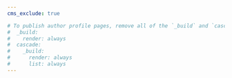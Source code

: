 ```yaml
---
cms_exclude: true

# To publish author profile pages, remove all of the `_build` and `cascade` settings below.
#  _build:
#    render: always
#  cascade:
#    _build:
#      render: always
#      list: always
---
```

